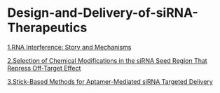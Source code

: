 # Design-and-Delivery-of-siRNA-Therapeutics
[1.RNA Interference: Story and Mechanisms](https://github.com/zcgkiller/Design-and-Delivery-of-siRNA-Therapeutics/blob/main/RNA%20Interference%20Story%20and%20Mechanisms.md)

[2.Selection of Chemical Modifications in the siRNA Seed Region That Repress Off-Target Effect](https://github.com/zcgkiller/Design-and-Delivery-of-siRNA-Therapeutics/blob/main/Selection%20of%20Chemical%20Modifications%20in%20the%20siRNA%20Seed%20Region%20That%20Repress%20Off-Target%20Effect.md)

[3.Stick-Based Methods for Aptamer-Mediated siRNA Targeted Delivery](https://github.com/zcgkiller/Design-and-Delivery-of-siRNA-Therapeutics/blob/main/RNA%20Interference%20Story%20and%20Mechanisms.md)

